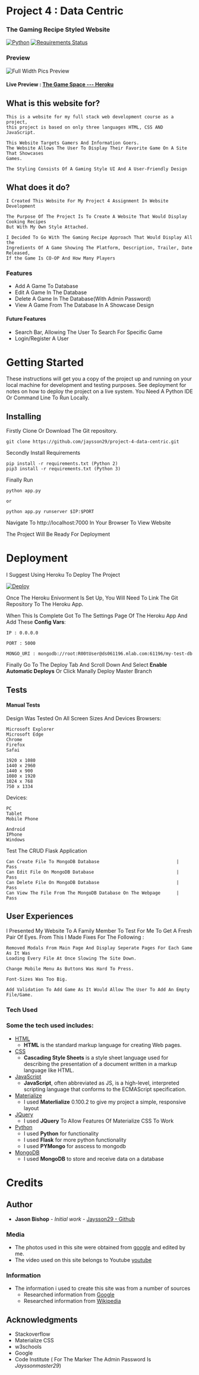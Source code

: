 # Project 4 : Data Centric </h1>

### The Gaming Recipe Styled Website

[![Python](https://img.shields.io/badge/python-2.7_3.3_3.4_3.5_3.6-blue.svg)]()
[![Requirements Status](https://requires.io/github/jaysson29/project-4-data-centric/requirements.svg?branch=master)](https://requires.io/github/jaysson29/project-4-data-centric/requirements/?branch=master)

### Preview

![Full Width Pics Preview](https://github.com/jaysson29/project-4-data-centric/blob/master/snapshot.jpg?raw=true)

#### **Live Preview** : **[The Game Space --- Heroku](https://project-4-data-centric-jason.herokuapp.com/)**

## What is this website for?
```
This is a website for my full stack web development course as a project, 
this project is based on only three languages HTML, CSS AND JavaScript.

This Website Targets Gamers And Information Goers.
The Website Allows The User To Display Their Favorite Game On A Site That Showcases 
Games.

The Styling Consists Of A Gaming Style UI And A User-Friendly Design
```
## What does it do?
```
I Created This Website For My Project 4 Assignment In Website Development

The Purpose Of The Project Is To Create A Website That Would Display Cooking Recipes
But With My Own Style Attached.

I Decided To Go With The Gaming Recipe Approach That Would Display All the 
Ingredients Of A Game Showing The Platform, Description, Trailer, Date Released,
If the Game Is CO-OP And How Many Players
```

### Features
- Add A Game To Database
- Edit A Game In The Database
- Delete A Game In The Database(With Admin Password)
- View A Game From The Database In A Showcase Design

#### Future Features
- Search Bar, Allowing The User To Search For Specific Game
- Login/Register A User

# Getting Started

These instructions will get you a copy of the project up and running on your local machine for development and testing purposes. See deployment for notes on how to deploy the project on a live system. You Need A Python IDE Or Command Line To Run Locally.</p>

## Installing

Firstly Clone Or Download The Git repository.

```
git clone https://github.com/jaysson29/project-4-data-centric.git
```

Secondly Install Requirements

```
pip install -r requirements.txt (Python 2)
pip3 install -r requirements.txt (Python 3)
```

Finally Run
```
python app.py

or 

python app.py runserver $IP:$PORT

```
Navigate To http://localhost:7000 In Your Browser To View Website

The Project Will Be Ready For Deployment

# Deployment

I Suggest Using Heroku To Deploy The Project

[![Deploy](https://www.herokucdn.com/deploy/button.png)](https://dashboard.heroku.com/new-app)

Once The Heroku Enivorment Is Set Up, 
You Will Need To Link The Git Repository To The Heroku App.

When This Is Complete Got To The Settings Page Of The Heroku App And Add These **Config Vars**:
```
IP : 0.0.0.0

PORT : 5000

MONGO_URI : mongodb://root:R00tUser@ds061196.mlab.com:61196/my-test-db

```
Finally Go To The Deploy Tab And Scroll Down And Select **Enable Automatic Deploys** 
Or Click Manally Deploy Master Branch



## Tests

#### Manual Tests

Design Was Tested On All Screen Sizes And Devices
Browsers:
```
Microsoft Explorer
Microsoft Edge
Chrome 
Firefox
Safai
```

```
1920 x 1080
1440 x 2960
1440 x 900
1080 x 1920
1024 x 768
750 x 1334
```
Devices:
```
PC
Tablet
Mobile Phone
```
```
Android
IPhone
Windows
```

Test The CRUD Flask Application
```
Can Create File To MongoDB Database                             |   Pass
Can Edit File On MongoDB Database                               |   Pass
Can Delete File On MongoDB Database                             |   Pass
Can View The File From The MongoDB Database On The Webpage      |   Pass
```
## User Experiences
I Presented My Website To A Family Member To Test For Me To Get A Fresh Pair Of Eyes. From This I Made Fixes For The Following :
```
Removed Modals From Main Page And Display Seperate Pages For Each Game As It Was 
Loading Every File At Once Slowing The Site Down.

Change Mobile Menu As Buttons Was Hard To Press.

Font-Sizes Was Too Big.

Add Validation To Add Game As It Would Allow The User To Add An Empty File/Game.

```
### Tech Used

### Some the tech used includes:
- [HTML](https://www.w3schools.com/html/html_intro.asp)
    - **HTML** is the standard markup language for creating Web pages.
- [CSS](https://www.w3schools.com/css/)
    - **Cascading Style Sheets** is a style sheet language used for describing the presentation of a document written in a markup language like HTML. 
- [JavaScript](https://www.javascript.com/)
    - **JavaScript**, often abbreviated as JS, is a high-level, interpreted scripting language that conforms to the ECMAScript specification. 
- [Materialize](http://archives.materializecss.com/0.100.2/)
    - I used **Materlialize** 0.100.2 to give my project a simple, responsive layout
- [JQuery](https://jquery.com)
    - I used **JQuery** To Allow Features Of Materialize CSS To Work
- [Python](https://www.python.org/)
    - I used **Python** for functionality
    - I used **Flask** for more python functionality
    - I used **PYMongo** for asscess to mongodb
- [MongoDB](https://www.mongodb.com/)
    - I used **MongoDB** to store and receive data on a database

# Credits

## Author

* **Jason Bishop** - *Initial work* - [Jaysson29 - Github](https://github.com/jaysson29)

### Media
- The photos used in this site were obtained from [google](https://google.com) and edited by me.
- The video used on this site belongs to Youtube [youtube](https://www.youtube.com/)

### Information
- The information i used to create this site was from a number of sources
    - Researched information from [Google](http://google.com)
    - Researched information from [Wikipedia](https://www.wikipedia.org/)

## Acknowledgments

* Stackoverflow
* Materialize CSS
* w3schools
* Google
* Code Institute ( For The Marker The Admin Password Is *Jayssonmaster29*)